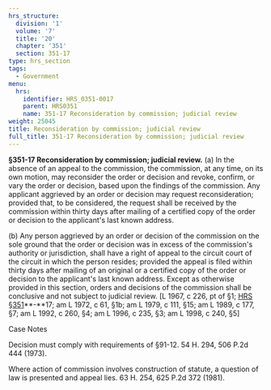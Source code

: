 ```yaml
---
hrs_structure:
  division: '1'
  volume: '7'
  title: '20'
  chapter: '351'
  section: 351-17
type: hrs_section
tags:
  - Government
menu:
  hrs:
    identifier: HRS_0351-0017
    parent: HRS0351
    name: 351-17 Reconsideration by commission; judicial review
weight: 25045
title: Reconsideration by commission; judicial review
full_title: 351-17 Reconsideration by commission; judicial review
---
```

**§351-17 Reconsideration by commission; judicial review.** (a) In the absence of an appeal to the commission, the commission, at any time, on its own motion, may reconsider the order or decision and revoke, confirm, or vary the order or decision, based upon the findings of the commission. Any applicant aggrieved by an order or decision may request reconsideration; provided that, to be considered, the request shall be received by the commission within thirty days after mailing of a certified copy of the order or decision to the applicant's last known address.

(b) Any person aggrieved by an order or decision of the commission on the sole ground that the order or decision was in excess of the commission's authority or jurisdiction, shall have a right of appeal to the circuit court of the circuit in which the person resides; provided the appeal is filed within thirty days after mailing of an original or a certified copy of the order or decision to the applicant's last known address. Except as otherwise provided in this section, orders and decisions of the commission shall be conclusive and not subject to judicial review. [L 1967, c 226, pt of §1; [HRS §351](/title-20/chapter-351/section-351/)**-**17; am L 1972, c 61, §1b; am L 1979, c 111, §15; am L 1989, c 177, §7; am L 1992, c 260, §4; am L 1996, c 235, §3; am L 1998, c 240, §5]

Case Notes

Decision must comply with requirements of §91-12\. 54 H. 294, 506 P.2d 444 (1973).

Where action of commission involves construction of statute, a question of law is presented and appeal lies. 63 H. 254, 625 P.2d 372 (1981).